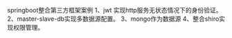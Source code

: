 springboot整合第三方框架案例
1、jwt 实现http服务无状态情况下的身份验证。
2、master-slave-db实现多数据源配置。
3、mongo作为数据源
4、整合shiro实现权限管理。

